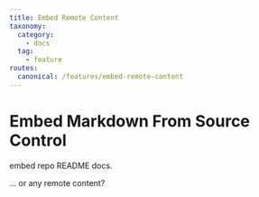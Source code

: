 ```yaml
---
title: Embed Remote Content
taxonomy:
  category: 
    - docs
  tag:
    - feature
routes:
  canonical: /features/embed-remote-content
---
```

# Embed Markdown From Source Control

embed repo README docs.

... or any remote content?
